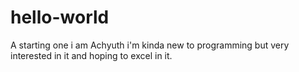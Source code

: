# hello-world
A starting one
i am Achyuth 
i'm kinda new to programming but very interested in it and hoping to excel in it.
